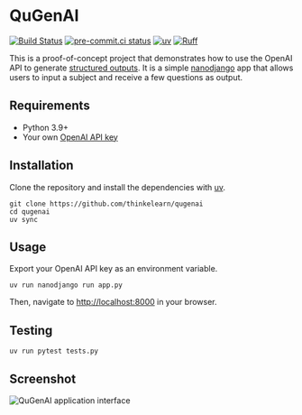 # QuGenAI

[![Build Status](https://github.com/think-elearn/qugenai/actions/workflows/ci.yml/badge.svg)](https://github.com/think-elearn/qugenai/actions)
[![pre-commit.ci status](https://results.pre-commit.ci/badge/github/think-elearn/qugenai/main.svg)](https://results.pre-commit.ci/latest/github/think-elearn/qugenai/main)
[![uv](https://img.shields.io/endpoint?url=https://raw.githubusercontent.com/astral-sh/uv/main/assets/badge/v0.json)](https://github.com/astral-sh/uv)
[![Ruff](https://img.shields.io/endpoint?url=https://raw.githubusercontent.com/astral-sh/ruff/main/assets/badge/v2.json)](https://github.com/astral-sh/ruff)

This is a proof-of-concept project that demonstrates how to use the OpenAI API to generate [structured outputs](https://platform.openai.com/docs/guides/structured-outputs). It is a simple [nanodjango](https://github.com/radiac/nanodjango) app that allows users to input a subject and receive a few questions as output.

## Requirements

- Python 3.9+
- Your own [OpenAI API key](https://platform.openai.com/api-keys)

## Installation

Clone the repository and install the dependencies with [uv](https://docs.astral.sh/uv/).

```shell
git clone https://github.com/thinkelearn/qugenai
cd qugenai
uv sync
```

## Usage

Export your OpenAI API key as an environment variable.

```shell
uv run nanodjango run app.py
```

Then, navigate to <http://localhost:8000> in your browser.

## Testing

```shell
uv run pytest tests.py
```

## Screenshot

![QuGenAI application interface](https://github.com/user-attachments/assets/c969cf0b-359a-4a80-9aee-ffe017bb2dc4)
